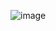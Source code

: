 ![image](https://github.com/PranavRao30/4D-ADA-1BM22CS201/assets/153255083/f93eb5f8-7f98-4266-9e5a-d1cad8996afb)
